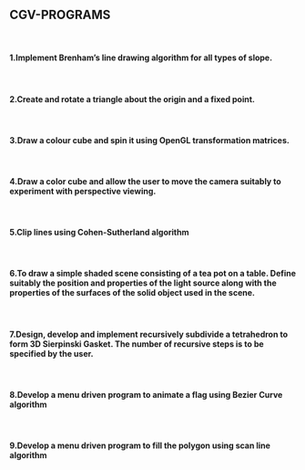 <html>
  <head>
   
<h2>CGV-PROGRAMS</h2><br>
<h4>1.Implement Brenham’s line drawing algorithm for all types of slope.</h4><br>
<h4>2.Create and rotate a triangle about the origin and a fixed point.</h4><br>
<h4>3.Draw a colour cube and spin it using OpenGL transformation matrices.</h4><br>
<h4>4.Draw a color cube and allow the user to move the camera suitably to experiment with perspective viewing.</h4><br>
<h4>5.Clip lines using Cohen-Sutherland algorithm</h4><br>
<h4>6.To draw a simple shaded scene consisting of a tea pot on a table. Define suitably the position and properties of the light source along with the properties of the surfaces of the solid object used in the scene.</h4><br>
<h4>7.Design, develop and implement recursively subdivide a tetrahedron to form 3D Sierpinski Gasket. The number of recursive steps is to be specified by the user.</h4><br>
<h4>8.Develop a menu driven program to animate a flag using Bezier Curve algorithm</h4><br>
<h4>9.Develop a menu driven program to fill the polygon using scan line algorithm</h4><br>
</head>
</html>
